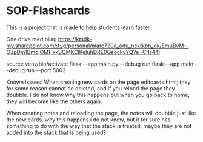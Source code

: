 # SOP-Flashcards
This is a project that is made to help students learn faster.

One drive med bilag https://ktsdk-my.sharepoint.com/:f:/g/personal/marc739a_edu_nextkbh_dk/EmuBvM--OJpDm1BmqjOMHxkBQMKClKeluhDRE0GsockvYQ?e=C4r44l

source venv/bin/activate
flask --app main.py --debug run
flask --app main --debug run --port 5002

Known issues:
When creating new cards on the page editcards.html; they for some reason cannot be deleted, and if you reload the page they doubble. I do not know why this happens but when you go back to home, they will become like the others again.

When creating notes and reloading the page, the notes will doubble just like the new cards. why this happens i do not know, but it for sure has something to do with the way that the stack is treated, maybe they are not added into the stack that is being used?
